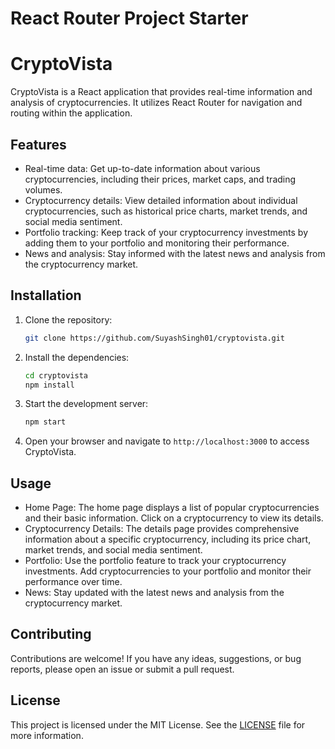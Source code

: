 # React Router Project Starter
# CryptoVista

CryptoVista is a React application that provides real-time information and analysis of cryptocurrencies. It utilizes React Router for navigation and routing within the application.

## Features

- Real-time data: Get up-to-date information about various cryptocurrencies, including their prices, market caps, and trading volumes.
- Cryptocurrency details: View detailed information about individual cryptocurrencies, such as historical price charts, market trends, and social media sentiment.
- Portfolio tracking: Keep track of your cryptocurrency investments by adding them to your portfolio and monitoring their performance.
- News and analysis: Stay informed with the latest news and analysis from the cryptocurrency market.

## Installation

1. Clone the repository:

    ```bash
    git clone https://github.com/SuyashSingh01/cryptovista.git
    ```

2. Install the dependencies:

    ```bash
    cd cryptovista
    npm install
    ```

3. Start the development server:

    ```bash
    npm start
    ```

4. Open your browser and navigate to `http://localhost:3000` to access CryptoVista.

## Usage

- Home Page: The home page displays a list of popular cryptocurrencies and their basic information. Click on a cryptocurrency to view its details.
- Cryptocurrency Details: The details page provides comprehensive information about a specific cryptocurrency, including its price chart, market trends, and social media sentiment.
- Portfolio: Use the portfolio feature to track your cryptocurrency investments. Add cryptocurrencies to your portfolio and monitor their performance over time.
- News: Stay updated with the latest news and analysis from the cryptocurrency market.

## Contributing

Contributions are welcome! If you have any ideas, suggestions, or bug reports, please open an issue or submit a pull request.

## License

This project is licensed under the MIT License. See the [LICENSE](LICENSE) file for more information.
